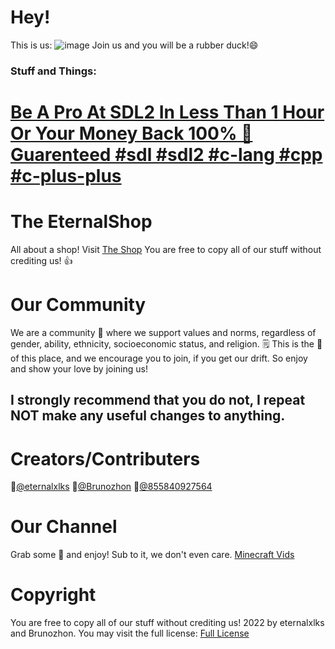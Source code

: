 # Hey! 
This is us:
![image](https://github.com/user-attachments/assets/ed3b9fc9-bbd7-4693-9c07-584602bcf9e4)
Join us and you will be a rubber duck!😄
### Stuff and Things:
# [Be A Pro At SDL2 In Less Than 1 Hour Or Your Money Back 100% 💸 Guarenteed #sdl #sdl2 #c-lang #cpp #c-plus-plus](https://github.com/The-EternalShop/learn-sdl2-in-1-hour-easy)

# The EternalShop

All about a shop! Visit [The Shop](https://eternalxlks.github.io/EternalShop/)
You are free to copy all of our stuff without crediting us! 👍

# Our Community
We are a community 🤝 where we support values and norms, regardless of gender, ability, ethnicity, socioeconomic status, and religion. 🗒️ This is the 🩷 of this place, and we encourage you to join, if you get our drift. So enjoy and show your love by joining us! 
## I strongly recommend that you do not, I repeat NOT make any useful changes to anything. 

# Creators/Contributers
🥇[@eternalxlks](https://github.com/eternalxlks)
🥈[@Brunozhon](https://github.com/Brunozhon)
🥉[@855840927564](https://github.com/855840927564)

# Our Channel
Grab some 🍿 and enjoy! Sub to it, we don't even care.
[Minecraft Vids](https://www.youtube.com/@a_duck_plays_minecraft/videos)


# Copyright
You are free to copy all of our stuff without crediting us! 2022 by eternalxlks and Brunozhon. You may visit the full license:
[Full License](https://github.com/The-EternalShop/LICENSE/blob/main/README.md)
